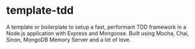 # template-tdd
A template or boilerplate to setup a fast, performant TDD framework in a Node.js application with Express and Mongoose. Built using Mocha, Chai, Sinon, MongoDB Memory Server and a lot of love.
